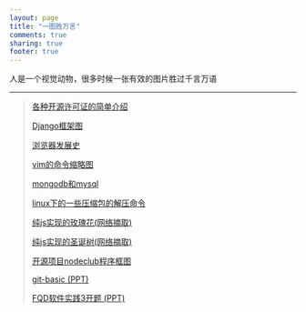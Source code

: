 ```yaml
---
layout: page
title: "一图胜万言"
comments: true
sharing: true
footer: true
---
```



人是一个视觉动物，很多时候一张有效的图片胜过千言万语

* * * 

>[各种开源许可证的简单介绍][1]
>
>
>[Django框架图][2]
>
>
>[浏览器发展史][3]
>
>
>[vim的命令缩略图][4]
>
>
>[mongodb和mysql][5]
>
>
>[linux下的一些压缩包的解压命令][6]
>
>
>[纯js实现的玫瑰花(网络摘取)][7]
>
>
>[纯js实现的圣诞树(网络摘取)][8]
>
>
>[开源项目nodeclub程序框图][9]
>
>
>[git-basic (PPT)][10]
>
>
>[FQD软件实践3开题 (PPT)][11]



[1]:/pages/pic/license.html
[2]:/pages/pic/django.html
[3]:/pages/pic/browsers.html
[4]:/pages/pic/vim.html
[5]:/pages/pic/mysql-mongodb.html
[6]:/pages/pic/decom.html
[7]:/pages/pic/art/rose.html
[8]:/pages/pic/art/tree.html
[9]:/pages/pic/nodeclub.html
[10]:/pages/pic/ppt/git-basic.html
[11]:/pages/pic/ppt/fqd.html

